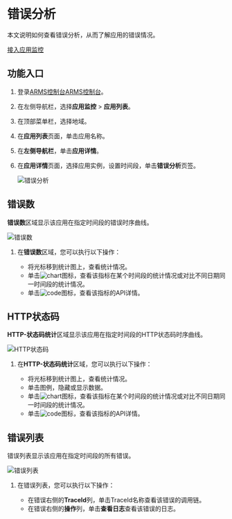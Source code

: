 # 错误分析

本文说明如何查看错误分析，从而了解应用的错误情况。

[接入应用监控](/cn.zh-CN/应用监控/接入应用监控/应用监控接入概述.md)

## 功能入口

1.  登录[ARMS控制台](https://arms.console.aliyun.com/#/home)[ARMS控制台](https://arms-ap-southeast-1.console.aliyun.com/#/home)。

2.  在左侧导航栏，选择**应用监控** \> **应用列表**。

3.  在顶部菜单栏，选择地域。

4.  在**应用列表**页面，单击应用名称。

5.  在**左侧导航栏**，单击**应用详情**。

6.  在**应用详情**页面，选择应用实例，设置时间段，单击**错误分析**页签。

    ![错误分析](https://static-aliyun-doc.oss-accelerate.aliyuncs.com/assets/img/zh-CN/7694191161/p231802.png)


## 错误数

**错误数**区域显示该应用在指定时间段的错误时序曲线。

![错误数](https://static-aliyun-doc.oss-accelerate.aliyuncs.com/assets/img/zh-CN/7694191161/p235714.png)

1.  在**错误数**区域，您可以执行以下操作：

    -   将光标移到统计图上，查看统计情况。
    -   单击![chart](https://static-aliyun-doc.oss-accelerate.aliyuncs.com/assets/img/zh-CN/9617031161/p230753.png)图标，查看该指标在某个时间段的统计情况或对比不同日期同一时间段的统计情况。
    -   单击![code](https://static-aliyun-doc.oss-accelerate.aliyuncs.com/assets/img/zh-CN/7567031161/p230759.png)图标，查看该指标的API详情。

## HTTP状态码

**HTTP-状态码统计**区域显示该应用在指定时间段的HTTP状态码时序曲线。

![HTTP状态码](https://static-aliyun-doc.oss-accelerate.aliyuncs.com/assets/img/zh-CN/7694191161/p235727.png)

1.  在**HTTP-状态码统计**区域，您可以执行以下操作：

    -   将光标移到统计图上，查看统计情况。
    -   单击图例，隐藏或显示数据。
    -   单击![chart](https://static-aliyun-doc.oss-accelerate.aliyuncs.com/assets/img/zh-CN/9617031161/p230753.png)图标，查看该指标在某个时间段的统计情况或对比不同日期同一时间段的统计情况。
    -   单击![code](https://static-aliyun-doc.oss-accelerate.aliyuncs.com/assets/img/zh-CN/7567031161/p230759.png)图标，查看该指标的API详情。

## 错误列表

错误列表显示该应用在指定时间段的所有错误。

![错误列表](https://static-aliyun-doc.oss-accelerate.aliyuncs.com/assets/img/zh-CN/7694191161/p235738.png)

1.  在错误列表，您可以执行以下操作：

    -   在错误右侧的**TraceId**列，单击TraceId名称查看该错误的调用链。
    -   在错误右侧的**操作**列，单击**查看日志**查看该错误的日志。

